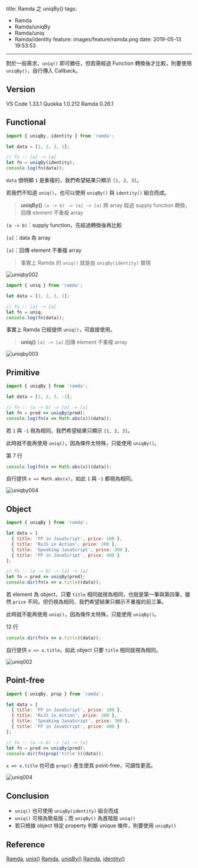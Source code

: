 title: Ramda 之 uniqBy()
tags:
  - Ramda
  - Ramda/uniqBy
  - Ramda/uniq
  - Ramda/identity
feature: images/feature/ramda.png
date: 2019-05-13 19:53:53
---
對於一般需求，`uniq()` 即可勝任，但若需經過 Function 轉換後才比較，則要使用 `uniqBy()`，自行傳入 Callback。

<!-- more -->

## Version

VS Code 1.33.1
Quokka 1.0.212
Ramda 0.26.1

## Functional

```javascript
import { uniqBy, identity } from 'ramda';

let data = [1, 2, 3, 1];

// fn :: [a] -> [a]
let fn = uniqBy(identity);
console.log(fn(data));
```

`data` 很明顯 `1` 是重複的，我們希望結果只顯示 `[1, 2, 3]`。

若我們不知道 `uniq()`，也可以使用 `uniqBy()` 與 `identity()` 組合而成。

> **uniqBy()**
> `(a -> b) -> [a] -> [a]`
> 將 array 經過 supply function 轉換，回傳 element 不重複 array

`(a -> b)`：supply function，先經過轉換後再比較

`[a]`：data 為 array

`[a]`：回傳 element 不重複 array

> 事實上 Ramda 的 `uniq()` 就是由 `uniqBy(identity)` 實現

![uniqby002](/images/ramda/uniqby/uniqby002.png)

```javascript
import { uniq } from 'ramda';

let data = [1, 2, 3, 1];

// fn :: [a] -> [a]
let fn = uniq;
console.log(fn(data));
```

事實上 Ramda 已經提供 `uniq()`，可直接使用。

> **uniq()**
> `[a] -> [a]`
> 回傳 element 不重複 array

![uniqby003](/images/ramda/uniqby/uniqby003.png)

## Primitive

```javascript
import { uniqBy } from 'ramda';

let data = [1, 2, 3, -1];

// fn :: (a -> b) -> [a] -> [a]
let fn = pred => uniqBy(pred);
console.log(fn(x => Math.abs(x))(data));
```

若 `1` 與 `-1` 視為相同，我們希望結果只顯示 `[1, 2, 3]`。

此時就不能再使用 `uniq()`，因為條件太特殊，只能使用 `uniqBy()`。

第 7 行

```javascript
console.log(fn(x => Math.abs(x))(data));
```

自行提供 `x => Math.abs(x)`，如此 `1` 與 `-1` 都視為相同。

![uniqby004](/images/ramda/uniqby/uniqby004.png)

## Object

```javascript
import { uniqBy } from 'ramda';

let data = [
  { title: 'FP in JavaScript', price: 100 },
  { title: 'RxJS in Action', price: 200 },
  { title: 'Speaking JavaScript', price: 300 },
  { title: 'FP in JavaScript', price: 400 }
];

// fn :: (a -> b) -> [a] -> [a]
let fn = pred => uniqBy(pred);
console.dir(fn(x => x.title)(data));
```

若 element 為 object，只要 `title` 相同就視為相同，也就是第一筆與第四筆，雖然 `price` 不同，但仍視為相同，我們希望結果只顯示不重複的前三筆。

此時就不能再使用 `uniq()`，因為條件太特殊，只能使用 `uniqBy()`。

12 行

```javascript
console.dir(fn(x => x.title)(data));
```

自行提供 `x => x.title`，如此 object 只要 `title` 相同就視為相同。

![uniq002](/images/ramda/uniqby/uniqby000.png)

## Point-free

```javascript
import { uniqBy, prop } from 'ramda';

let data = [
  { title: 'FP in JavaScript', price: 100 },
  { title: 'RxJS in Action', price: 200 },
  { title: 'Speaking JavaScript', price: 300 },
  { title: 'FP in JavaScript', price: 400 }
];

// fn :: (a -> b) -> [a] -> [a]
let fn = pred => uniqBy(pred);
console.dir(fn(prop('title'))(data));
```

`x => x.title` 也可由 `prop()` 產生使其 point-free，可讀性更高。


![uniq004](/images/ramda/uniqby/uniqby001.png)

## Conclusion

* `uniq()` 也可使用 `uniqBy(identity)` 組合而成
* `uniq()` 可視為簡易版；而 `uniqBy()` 為進階版 `uniq()`
* 若只根據 object 特定 property 判斷 unique 條件，則要使用 `uniqBy()`

## Reference

[Ramda](https://ramdajs.com), [uniq()](https://ramdajs.com/docs/#uniq)
[Ramda](https://ramdajs.com), [uniqBy()](https://ramdajs.com/docs/#uniqBy)
[Ramda](https://ramdajs.com), [identity()](https://ramdajs.com/docs/#identity)